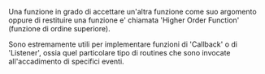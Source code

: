 Una funzione in grado di accettare un'altra funzione come suo argomento oppure
di restituire una funzione e' chiamata 'Higher Order Function' (funzione di 
ordine superiore).

Sono estremamente utili per implementare funzioni di 'Callback' o di 'Listener',
ossia quel particolare tipo di routines che sono invocate all'accadimento di 
specifici eventi.
